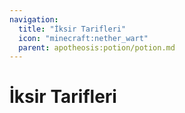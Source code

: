 ```yaml
---
navigation:
  title: "İksir Tarifleri"
  icon: "minecraft:nether_wart"
  parent: apotheosis:potion/potion.md
---
```


# İksir Tarifleri

<SubPages />